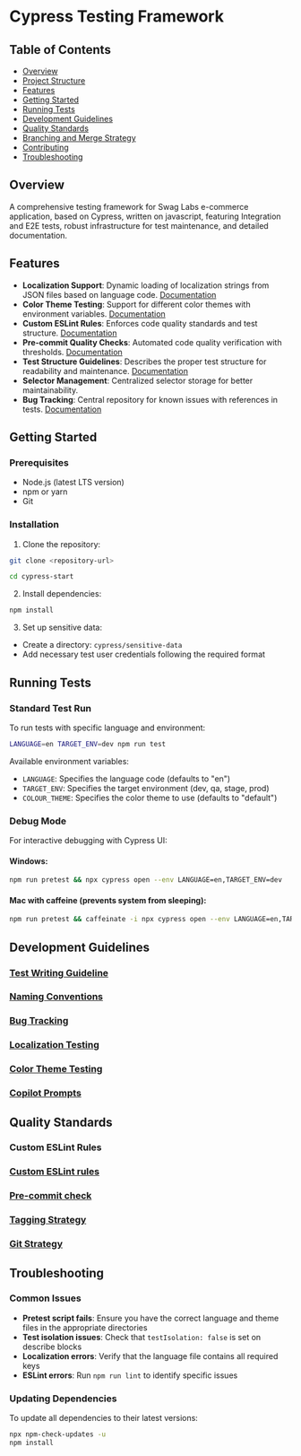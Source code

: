 # Cypress Testing Framework

## Table of Contents

- [Overview](#overview)
- [Project Structure](#project-structure)
- [Features](#features)
- [Getting Started](#getting-started)
- [Running Tests](#running-tests)
- [Development Guidelines](#development-guidelines)
- [Quality Standards](#quality-standards)
- [Branching and Merge Strategy](#branching-and-merge-strategy)
- [Contributing](#contributing)
- [Troubleshooting](#troubleshooting)

## Overview

A comprehensive testing framework for Swag Labs e-commerce application, based on Cypress, written on javascript,
featuring Integration and E2E tests, robust infrastructure for test maintenance, and detailed documentation.

## Features

- **Localization Support**: Dynamic loading of localization strings from JSON files based on language
  code. [Documentation](docs/localization-testing.md)
- **Color Theme Testing**: Support for different color themes with environment
  variables. [Documentation](docs/colour-theme-testing.md)
- **Custom ESLint Rules**: Enforces code quality standards and test
  structure. [Documentation](docs/eslint-custom-rules.md)
- **Pre-commit Quality Checks**: Automated code quality verification with
  thresholds. [Documentation](docs/pre-commit-check.md)
- **Test Structure Guidelines**: Describes the proper test structure for readability and
  maintenance. [Documentation](docs/test-writing-guideline.md)
- **Selector Management**: Centralized selector storage for better maintainability.
- **Bug Tracking**: Central repository for known issues with references in tests. [Documentation](docs/bug-tracking.md)

## Getting Started

### Prerequisites

- Node.js (latest LTS version)
- npm or yarn
- Git

### Installation

1. Clone the repository:

```bash
git clone <repository-url>
```

```bash
cd cypress-start
```

2. Install dependencies:

```bash
npm install
```

3. Set up sensitive data:

- Create a directory: `cypress/sensitive-data`
- Add necessary test user credentials following the required format

## Running Tests

### Standard Test Run

To run tests with specific language and environment:

```bash
LANGUAGE=en TARGET_ENV=dev npm run test
```

Available environment variables:

- `LANGUAGE`: Specifies the language code (defaults to "en")
- `TARGET_ENV`: Specifies the target environment (dev, qa, stage, prod)
- `COLOUR_THEME`: Specifies the color theme to use (defaults to "default")

### Debug Mode

For interactive debugging with Cypress UI:

#### Windows:

```bash
npm run pretest && npx cypress open --env LANGUAGE=en,TARGET_ENV=dev
```

#### Mac with caffeine (prevents system from sleeping):

```bash
npm run pretest && caffeinate -i npx cypress open --env LANGUAGE=en,TARGET_ENV=dev
```

## Development Guidelines

### [Test Writing Guideline](docs/test-writing-guideline.md)

### [Naming Conventions](docs/naming-conventions.md)

### [Bug Tracking](docs/bug-tracking.md)

### [Localization Testing](docs/localization-testing.md)

### [Color Theme Testing](docs/colour-theme-testing.md)

### [Copilot Prompts](docs/copilot-prompts.md)

## Quality Standards

### Custom ESLint Rules

### [Custom ESLint rules](docs/eslint-custom-rules.md)

### [Pre-commit check](docs/pre-commit-check.md)

### [Tagging Strategy](docs/tagging-strategy.md)

### [Git Strategy](docs/git-strategy.md)

## Troubleshooting

### Common Issues

- **Pretest script fails**: Ensure you have the correct language and theme files in the appropriate directories
- **Test isolation issues**: Check that `testIsolation: false` is set on describe blocks
- **Localization errors**: Verify that the language file contains all required keys
- **ESLint errors**: Run `npm run lint` to identify specific issues

### Updating Dependencies

To update all dependencies to their latest versions:

```bash
npx npm-check-updates -u
npm install
```
